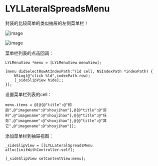 # LYLLateralSpreadsMenu
封装的比较简单的类似抽屉的左侧菜单栏！


 ![image](https://github.com/LiuYulei001/LYLLateralSpreadsMenu/BasicFramework/one.png)
 
 
 ![image](https://github.com/LiuYulei001/LYLLateralSpreadsMenu/BasicFramework/two.png)


菜单栏列表的点击回调：
    
    LYLMenuView *menu = [LYLMenuView menuView];
    
    [menu didSelectRowAtIndexPath:^(id cell, NSIndexPath *indexPath) {
        NSLog(@"click %ld",indexPath.row);
        [_sideSlipView hide];;
    }];
    
    
设置菜单栏列表的cell：
    
    menu.items = @[@{@"title":@"相册",@"imagename":@"shoujihao"},@{@"title":@"资料",@"imagename":@"shoujihao"},@{@"title":@"任务",@"imagename":@"shoujihao"},@{@"title":@"其它",@"imagename":@"shoujihao"}];
    
添加菜单栏到抽屉视图：

    _sideSlipView = [[LYLLateralSpreadsMenu alloc]initWithController:self];

    [_sideSlipView setContentView:menu];
